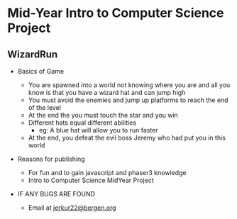 # Mid-Year Intro to Computer Science Project
## WizardRun
* Basics of Game
  * You are spawned into a world not knowing where you are and all you know is that you have a wizard hat and can jump high
  * You must avoid the enemies and jump up platforms to reach the end of the level
  * At the end the you must touch the star and you win
  * Different hats equal different abilities 
    * eg: A blue hat will allow you to run faster
  * At the end, you defeat the evil boss Jeremy who had put you in this world
* Reasons for publishing
  * For fun and to gain javascript and phaser3 knowledge
  * Intro to Computer Science MidYear Project
  
* IF ANY BUGS ARE FOUND
  * Email at jerkur22@bergen.org
   
   